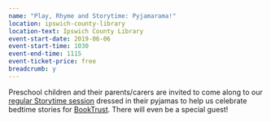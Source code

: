 ```yaml
---
name: "Play, Rhyme and Storytime: Pyjamarama!"
location: ipswich-county-library
location-text: Ipswich County Library
event-start-date: 2019-06-06
event-start-time: 1030
event-end-time: 1115
event-ticket-price: free
breadcrumb: y
---
```


Preschool children and their parents/carers are invited to come along to our [regular Storytime session](/parents-carers-and-children/bookstart-storytime-resources/) dressed in their pyjamas to help us celebrate bedtime stories for [BookTrust](https://www.booktrust.org.uk/what-we-do/programmes-and-campaigns/pyjamarama/). There will even be a special guest!
